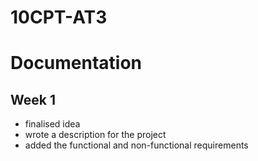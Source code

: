 # 10CPT-AT3

# Documentation

## Week 1
- finalised idea
- wrote a description for the project
- added the functional and non-functional requirements
